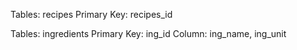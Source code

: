 Tables: recipes
Primary Key: recipes_id

Tables: ingredients
Primary Key: ing_id
Column: ing_name, ing_unit